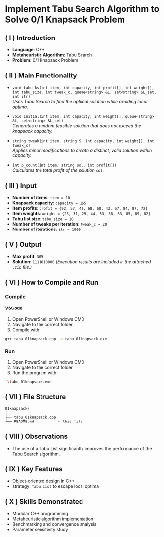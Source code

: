# Implement Tabu Search Algorithm to Solve 0/1 Knapsack Problem

## ( I ) Introduction
- **Language**: C++
- **Metaheuristic Algorithm**: Tabu Search
- **Problem**: 0/1 Knapsack Problem

## ( II ) Main Functionality
- `void tabu_ks(int item, int capacity, int profit[], int weight[], int tabu_size, int tweak_c, queue<string> &L, set<string> &L_set, int itr)`  
  *Uses Tabu Search to find the optimal solution while avoiding local optima.*

- `void initial(int item, int capacity, int weight[], queue<string> &L, set<string> &L_set)`  
  *Generates a random feasible solution that does not exceed the knapsack capacity.*

- `string tweak(int item, string S, int capacity, int weight[], int tweak_c)`  
  *Applies minor modifications to create a distinct, valid solution within capacity.*

- `int p_count(int item, string sol, int profit[])`  
  *Calculates the total profit of the solution `sol`.*

## ( III ) Input
- **Number of items**: `item = 10`
- **Knapsack capacity**: `capacity = 165`
- **Item profits**: `profit = {92, 57, 49, 68, 60, 43, 67, 84, 87, 72}`
- **Item weights**: `weight = {23, 31, 29, 44, 53, 38, 63, 85, 89, 82}`
- **Tabu list size**: `tabu_size = 10`
- **Number of tweaks per iteration**: `tweak_c = 20`
- **Number of iterations**: `itr = 1000`


## ( V ) Output
- **Max profit**: `309`
- **Solution**: `1111010000`
*(Execution results are included in the attached `.zip` file.)*


## ( VI ) How to Compile and Run


### Compile
#### VSCode
1. Open PowerShell or Windows CMD
2. Navigate to the correct folder
3. Compile with:
```bash
g++ tabu_01knapsack.cpp -o tabu_01knapsack.exe
```
### Run
1. Open PowerShell or Windows CMD
2. Navigate to the correct folder
3. Run the program with:
```bash
.\tabu_01knapsack.exe
```

## ( VII ) File Structure

```
01knapsack/
│
├── tabu_01knapsack.cpp
└── README.md           ← this file
```

## ( VIII ) Observations
- The use of a Tabu List significantly improves the performance of the Tabu Search algorithm.

## ( IX ) Key Features
- Object-oriented design in C++
- strategy: `Tabu List` to escape local optima

## ( X ) Skills Demonstrated
- Modular C++ programming
- Metaheuristic algorithm implementation
- Benchmarking and convergence analysis
- Parameter sensitivity study
